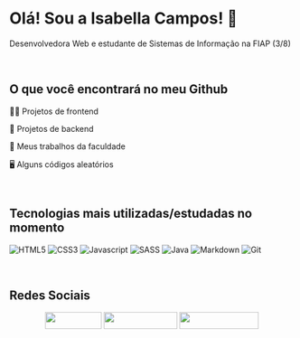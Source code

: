 # Olá! Sou a Isabella Campos! 🌟
Desenvolvedora Web e estudante de Sistemas de Informação na FIAP (3/8)

<br>

## O que você encontrará no meu Github 
👩‍💻 Projetos de frontend

🤖 Projetos de backend

📑️ Meus trabalhos da faculdade

🖥️ Alguns códigos aleatórios

<br>

## Tecnologias mais utilizadas/estudadas no momento 

![HTML5](https://img.shields.io/badge/HTML5-E34F26?style=for-the-badge&logo=html5&logoColor=white)
![CSS3](https://img.shields.io/badge/CSS3-1572B6?style=for-the-badge&logo=css3&logoColor=white)
![Javascript](https://img.shields.io/badge/JavaScript-323330?style=for-the-badge&logo=javascript&logoColor=F7DF1E)
![SASS](https://img.shields.io/badge/SAAS-EA4C89?style=for-the-badge&logo=sass&logoColor=white)
![Java](https://img.shields.io/badge/Java-D14836?style=for-the-badge&logo=java&logoColor=white)
![Markdown](https://img.shields.io/badge/Markdown-000000?style=for-the-badge&logo=markdown&logoColor=white)
![Git](https://img.shields.io/badge/GIT-E44C30?style=for-the-badge&logo=git&logoColor=white)

<br>
  
## Redes Sociais
<div align="center">
    <a href = "mailto: isabellaszcamposs@gmail.com"><img height="30" width="100" src="https://img.shields.io/badge/-Gmail-D14836?style=for-the-badge&logo=gmail&logoColor=white" target="_blank"></a>
  <a href="https://www.linkedin.com/in/isabellaszcampos/" target="_blank"><img height="30" width="130" src="https://img.shields.io/badge/-LinkedIn-%230077B5?style=for-the-badge&logo=linkedin&logoColor=white" target="_blank"></a>
    <a href="https://instagram.com/techgirl.isa" target="_blank"><img height="30" width="140" src="https://img.shields.io/badge/-Instagram-%23E4405F?style=for-the-badge&logo=instagram&logoColor=white" target="_blank"></a>
</div>
